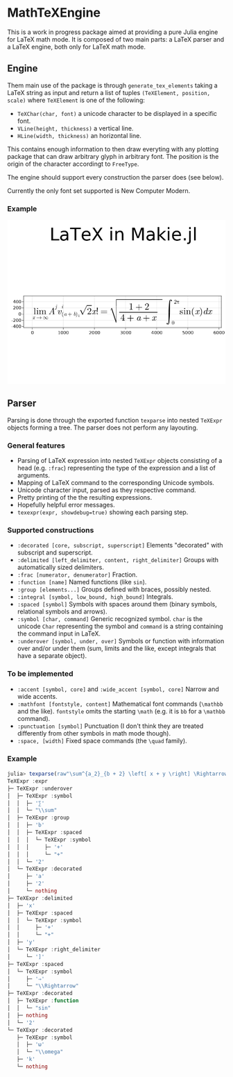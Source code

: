 # MathTeXEngine

This is a work in progress package aimed at providing a pure Julia engine for LaTeX math mode. It is composed of two main parts: a LaTeX parser and a LaTeX engine, both only for LaTeX math mode.

## Engine

Them main use of the package is through `generate_tex_elements` taking a LaTeX string as input and return a list of tuples `(TeXElement, position, scale)` where `TeXElement` is one of the following:

- `TeXChar(char, font)` a unicode character to be displayed in a specific font.
- `VLine(height, thickness)` a vertical line.
- `HLine(width, thickness)` an horizontal line.

This contains enough information to then draw everyting with any plotting package that can draw arbitrary glyph in arbitrary font. The position is the origin of the character accordingt to `FreeType`.

The engine should support every construction the parser does (see below).

Currently the only font set supported is New Computer Modern.

### Example

![Example](example.png)

## Parser

Parsing is done through the exported function `texparse` into nested `TeXExpr` objects forming a tree. The parser does not perform any layouting.

### General features
- Parsing of LaTeX expression into nested `TeXExpr` objects consisting of a head (e.g. `:frac`) representing the type of the expression and a list of arguments.
- Mapping of LaTeX command to the corresponding Unicode symbols.
- Unicode character input, parsed as they respective command.
- Pretty printing of the the resulting expressions.
- Hopefully helpful error messages.
- `texexpr(expr, showdebug=true)` showing each parsing step.

### Supported constructions
- `:decorated [core, subscript, superscript]` Elements "decorated" with subscript and superscript.
- `:delimited [left_delimiter, content, right_delimiter]` Groups with automatically sized delimiters.
- `:frac [numerator, denumerator]` Fraction.
- `:function [name]` Named functions (like `sin`).
- `:group [elements...]` Groups defined with braces, possibly nested.
- `:integral [symbol, low_bound, high_bound]` Integrals.
- `:spaced [symbol]` Symbols with spaces around them (binary symbols, relational symbols and arrows).
- `:symbol [char, command]` Generic recognized symbol. `char` is the unicode `Char` representing the symbol and `command` is a string containing the command input in LaTeX.
- `:underover [symbol, under, over]` Symbols or function with information over and/or under them (sum, limits and the like, except integrals that have a separate object).

### To be implemented
- `:accent [symbol, core]` and `:wide_accent [symbol, core]` Narrow and wide accents.
- `:mathfont [fontstyle, content]` Mathematical font commands (`\mathbb` and the like). `fontstyle` omits the starting `\math` (e.g. it is `bb` for a `\mathbb` command).
- `:punctuation [symbol]` Punctuation (I don't think they are treated differently from other symbols in math mode though).
- `:space, [width]` Fixed space commands (the `\quad` family).


### Example

```julia
julia> texparse(raw"\sum^{a_2}_{b + 2} \left[ x + y \right] \Rightarrow \sin^2 ω_k")
TeXExpr :expr
├─ TeXExpr :underover   
│  ├─ TeXExpr :symbol   
│  │  ├─ '∑'
│  │  └─ "\\sum"        
│  ├─ TeXExpr :group    
│  │  ├─ 'b'
│  │  ├─ TeXExpr :spaced
│  │  │  └─ TeXExpr :symbol
│  │  │     ├─ '+'
│  │  │     └─ "+"
│  │  └─ '2'
│  └─ TeXExpr :decorated   
│     ├─ 'a'
│     ├─ '2'
│     └─ nothing
├─ TeXExpr :delimited      
│  ├─ 'x'
│  ├─ TeXExpr :spaced
│  │  └─ TeXExpr :symbol
│  │     ├─ '+'
│  │     └─ "+"
│  ├─ 'y'
│  └─ TeXExpr :right_delimiter
│     └─ ']'
├─ TeXExpr :spaced
│  └─ TeXExpr :symbol
│     ├─ '⇒'
│     └─ "\\Rightarrow"
├─ TeXExpr :decorated
│  ├─ TeXExpr :function
│  │  └─ "sin"
│  ├─ nothing
│  └─ '2'
└─ TeXExpr :decorated
   ├─ TeXExpr :symbol
   │  ├─ 'ω'
   │  └─ "\\omega"
   ├─ 'k'
   └─ nothing
```
